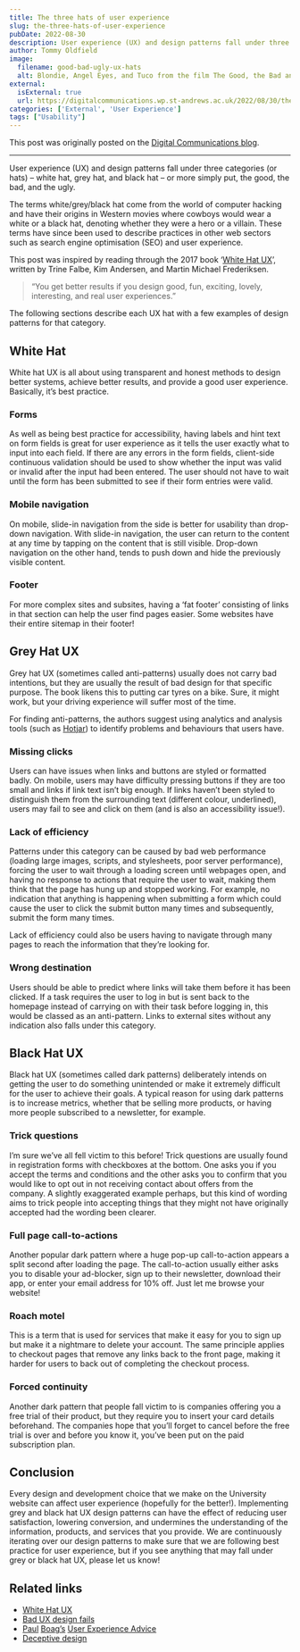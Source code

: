 ```yaml
---
title: The three hats of user experience
slug: the-three-hats-of-user-experience
pubDate: 2022-08-30
description: User experience (UX) and design patterns fall under three categories (or hats) – white hat, grey hat, and black hat – or more simply put, the good, the bad, and the ugly.
author: Tommy Oldfield
image:
  filename: good-bad-ugly-ux-hats
  alt: Blondie, Angel Eyes, and Tuco from the film The Good, the Bad and the Ugly sporting white, grey, and black hats respectively.
external:
  isExternal: true
  url: https://digitalcommunications.wp.st-andrews.ac.uk/2022/08/30/the-three-hats-of-user-experience/
categories: ['External', 'User Experience']
tags: ["Usability"]
---
```


This post was originally posted on the [Digital Communications blog](https://digitalcommunications.wp.st-andrews.ac.uk/2022/08/30/the-three-hats-of-user-experience/).

---

User experience (UX) and design patterns fall under three categories (or hats) – white hat, grey hat, and black hat – or more simply put, the good, the bad, and the ugly.

The terms white/grey/black hat come from the world of computer hacking and have their origins in Western movies where cowboys would wear a white or a black hat, denoting whether they were a hero or a villain. These terms have since been used to describe practices in other web sectors such as search engine optimisation (SEO) and user experience.

This post was inspired by reading through the 2017 book ‘[White Hat UX](https://whitehatux.com/)’, written by Trine Falbe, Kim Andersen, and Martin Michael Frederiksen.

> “You get better results if you design good, fun, exciting, lovely, interesting, and real user experiences.”

The following sections describe each UX hat with a few examples of design patterns for that category.

## White Hat

White hat UX is all about using transparent and honest methods to design better systems, achieve better results, and provide a good user experience. Basically, it’s best practice.

### Forms

As well as being best practice for accessibility, having labels and hint text on form fields is great for user experience as it tells the user exactly what to input into each field. If there are any errors in the form fields, client-side continuous validation should be used to show whether the input was valid or invalid after the input had been entered. The user should not have to wait until the form has been submitted to see if their form entries were valid.

### Mobile navigation

On mobile, slide-in navigation from the side is better for usability than drop-down navigation. With slide-in navigation, the user can return to the content at any time by tapping on the content that is still visible. Drop-down navigation on the other hand, tends to push down and hide the previously visible content.

### Footer

For more complex sites and subsites, having a ‘fat footer’ consisting of links in that section can help the user find pages easier. Some websites have their entire sitemap in their footer!

## Grey Hat UX

Grey hat UX (sometimes called anti-patterns) usually does not carry bad intentions, but they are usually the result of bad design for that specific purpose. The book likens this to putting car tyres on a bike. Sure, it might work, but your driving experience will suffer most of the time.

For finding anti-patterns, the authors suggest using analytics and analysis tools (such as [Hotjar](https://digitalcommunications.wp.st-andrews.ac.uk/2021/01/07/how-we-are-using-hotjar-to-improve-our-web-pages/)) to identify problems and behaviours that users have.

### Missing clicks

Users can have issues when links and buttons are styled or formatted badly. On mobile, users may have difficulty pressing buttons if they are too small and links if link text isn’t big enough. If links haven’t been styled to distinguish them from the surrounding text (different colour, underlined), users may fail to see and click on them (and is also an accessibility issue!).

### Lack of efficiency

Patterns under this category can be caused by bad web performance (loading large images, scripts, and stylesheets, poor server performance), forcing the user to wait through a loading screen until webpages open, and having no response to actions that require the user to wait, making them think that the page has hung up and stopped working. For example, no indication that anything is happening when submitting a form which could cause the user to click the submit button many times and subsequently, submit the form many times.

Lack of efficiency could also be users having to navigate through many pages to reach the information that they’re looking for.

### Wrong destination

Users should be able to predict where links will take them before it has been clicked. If a task requires the user to log in but is sent back to the homepage instead of carrying on with their task before logging in, this would be classed as an anti-pattern. Links to external sites without any indication also falls under this category.

## Black Hat UX

Black hat UX (sometimes called dark patterns) deliberately intends on getting the user to do something unintended or make it extremely difficult for the user to achieve their goals. A typical reason for using dark patterns is to increase metrics, whether that be selling more products, or having more people subscribed to a newsletter, for example.

### Trick questions

I’m sure we’ve all fell victim to this before! Trick questions are usually found in registration forms with checkboxes at the bottom. One asks you if you accept the terms and conditions and the other asks you to confirm that you would like to opt out in not receiving contact about offers from the company. A slightly exaggerated example perhaps, but this kind of wording aims to trick people into accepting things that they might not have originally accepted had the wording been clearer.

### Full page call-to-actions

Another popular dark pattern where a huge pop-up call-to-action appears a split second after loading the page. The call-to-action usually either asks you to disable your ad-blocker, sign up to their newsletter, download their app, or enter your email address for 10% off. Just let me browse your website!

### Roach motel

This is a term that is used for services that make it easy for you to sign up but make it a nightmare to delete your account. The same principle applies to checkout pages that remove any links back to the front page, making it harder for users to back out of completing the checkout process.

### Forced continuity

Another dark pattern that people fall victim to is companies offering you a free trial of their product, but they require you to insert your card details beforehand. The companies hope that you’ll forget to cancel before the free trial is over and before you know it, you’ve been put on the paid subscription plan.

## Conclusion

Every design and development choice that we make on the University website can affect user experience (hopefully for the better!). Implementing grey and black hat UX design patterns can have the effect of reducing user satisfaction, lowering conversion, and undermines the understanding of the information, products, and services that you provide. We are continuously iterating over our design patterns to make sure that we are following best practice for user experience, but if you see anything that may fall under grey or black hat UX, please let us know!

## Related links

- [White Hat UX](https://whitehatux.com/)
- [Bad UX design fails](https://digitalcommunications.wp.st-andrews.ac.uk/2021/01/14/bad-ux-design-fails/)
- [Paul](https://boagworld.com/category/usability/) [Boag’s](https://boagworld.com/category/usability/) [User Experience Advice](https://boagworld.com/category/usability/)
- [Deceptive design](https://www.deceptive.design/)
